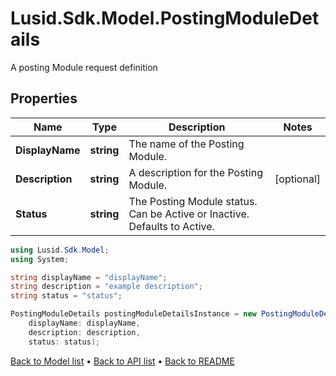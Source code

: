 # Lusid.Sdk.Model.PostingModuleDetails
A posting Module request definition

## Properties

Name | Type | Description | Notes
------------ | ------------- | ------------- | -------------
**DisplayName** | **string** | The name of the Posting Module. | 
**Description** | **string** | A description for the Posting Module. | [optional] 
**Status** | **string** | The Posting Module status. Can be Active or Inactive. Defaults to Active. | 

```csharp
using Lusid.Sdk.Model;
using System;

string displayName = "displayName";
string description = "example description";
string status = "status";

PostingModuleDetails postingModuleDetailsInstance = new PostingModuleDetails(
    displayName: displayName,
    description: description,
    status: status);
```

[Back to Model list](../README.md#documentation-for-models) &#8226; [Back to API list](../README.md#documentation-for-api-endpoints) &#8226; [Back to README](../README.md)
